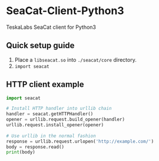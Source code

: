 # SeaCat-Client-Python3
TeskaLabs SeaCat client for Python3

## Quick setup guide

1. Place a `libseacat.so` into `./seacat/core` directory.
2. `import seacat`

## HTTP client example

```python
import seacat

# Install HTTP handler into urllib chain
handler = seacat.getHTTPHandler()
opener = urllib.request.build_opener(handler)
urllib.request.install_opener(opener)
	
# Use urllib in the normal fashion
response = urllib.request.urlopen('http://example.com/')
body = response.read()
print(body)
```	
